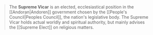 > The **Supreme Vicar** is an elected, ecclesiastical position in the [[Andoran|Andoren]] government chosen by the [[People's Council|Peoples Council]], the nation's legislative body. The Supreme Vicar holds actual worldly and spiritual authority, but mainly advises the [[Supreme Elect]] on religious matters.







